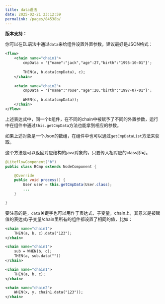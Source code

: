 ```yaml
---
title: data语法
date: 2025-02-21 23:12:59
permalink: /pages/84538b/
---
```


**版本支持：**<Badge text="v2.9.0+" vertical="middle"/>

你可以在EL语法中通过`data`来给组件设置外置参数，建议最好是JSON格式：

```xml
<flow>
    <chain name="chain1">
        cmpData = '{"name":"jack","age":27,"birth":"1995-10-01"}';
    
        THEN(a, b.data(cmpData), c);
    </chain>
    
    <chain name="chain2">
        cmpData = '{"name":"rose","age":20,"birth":"1997-07-01"}';
    
        WHEN(c, b.data(cmpData));
    </chain>
</flow>
```

上述表达式中，同一个b组件，在不同的chain中被赋予了不同的外置参数，运行中在组件中通过`this.getCmpData`方法也能拿到相应的参数。

如果上述对象是一个Json的数组，在组件中也可以通过`getCmpDataList`方法来获取。

这个方法是可以返回对应结构的java对象的，只要传入相对应的class即可。

```java
@LiteflowComponent("b")
public class BCmp extends NodeComponent {

	@Override
	public void process() {
		User user = this.getCmpData(User.class);
		...
	}

}
```

要注意的是，`data`关键字也可以用作于表达式，子变量，chain上，其意义是被赋值的表达式/子变量/chain里所有的组件都设置了相同的值，比如：

```xml
<chain name="chain1">
    THEN(a, b, c).data("123");
</chain>
```

```xml
<chain name="chain1">
    sub = WHEN(b, c);
    THEN(a, sub.data(""))
</chain>
```

```xml
<chain name="chain1">
    THEN(a, b, c);
</chain>

<chain name="chain2">
    WHEN(x, y, chain1.data("123"));
</chain>
```
